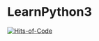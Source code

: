 # LearnPython3

[![Hits-of-Code](https://hitsofcode.com/github/linusjf/LearnPython3?branch=main)](https://hitsofcode.com/github/linusjf/LearnPython3/view?branch=main)
